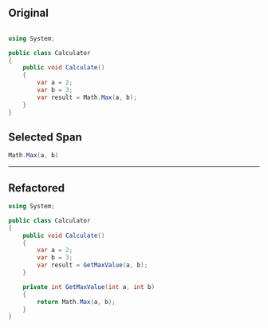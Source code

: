﻿## Original

```csharp

using System;

public class Calculator
{
    public void Calculate()
    {
        var a = 2;
        var b = 3;
        var result = Math.Max(a, b);
    }
}
```

## Selected Span

```csharp
Math.Max(a, b)
```

---

## Refactored

```csharp
using System;

public class Calculator
{
    public void Calculate()
    {
        var a = 2;
        var b = 3;
        var result = GetMaxValue(a, b);
    }

    private int GetMaxValue(int a, int b)
    {
        return Math.Max(a, b);
    }
}
```
